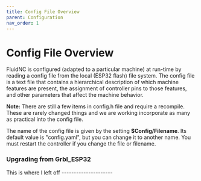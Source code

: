```yaml
---
title: Config File Overview
parent: Configuration
nav_order: 1
---
```


# Config File Overview

FluidNC is configured (adapted to a particular machine) at run-time by reading a config file from the local (ESP32 flash) file system. The config file is a text file that contains a hierarchical description of which machine features are present, the assignment of controller pins to those features, and other parameters that affect the machine behavior.

**Note:** There are still a few items in config.h file and require a recompile. These are rarely changed things and we are working incorporate as many as practical into the config file.

The name of the config file is given by the setting **$Config/Filename**. Its default value is "config.yaml", but you can change it to another name. You must restart the controller if you change the file or filename.

### Upgrading from Grbl_ESP32

This is where I left off ---------------------